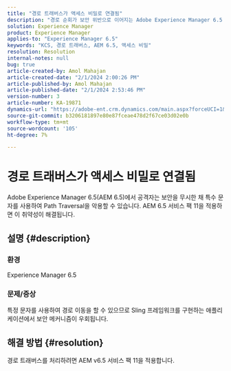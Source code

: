 ```yaml
---
title: "경로 트래버스가 액세스 비밀로 연결됨"
description: "경로 순회가 보안 위반으로 이어지는 Adobe Experience Manager 6.5 문제를 해결하는 방법에 대해 알아봅니다. 서비스 팩 11을 적용합니다."
solution: Experience Manager
product: Experience Manager
applies-to: "Experience Manager 6.5"
keywords: "KCS, 경로 트래버스, AEM 6.5, 액세스 비밀"
resolution: Resolution
internal-notes: null
bug: true
article-created-by: Amol Mahajan
article-created-date: "2/1/2024 2:00:26 PM"
article-published-by: Amol Mahajan
article-published-date: "2/1/2024 2:53:46 PM"
version-number: 3
article-number: KA-19871
dynamics-url: "https://adobe-ent.crm.dynamics.com/main.aspx?forceUCI=1&pagetype=entityrecord&etn=knowledgearticle&id=5e44cd3b-0ac1-ee11-9079-6045bd0065f9"
source-git-commit: b3206181897e80e87fceae478d2f67ce03d02e0b
workflow-type: tm+mt
source-wordcount: '105'
ht-degree: 7%

---
```


# 경로 트래버스가 액세스 비밀로 연결됨


Adobe Experience Manager 6.5(AEM 6.5)에서 공격자는 보안을 무시한 채 특수 문자를 사용하여 Path Traversal을 악용할 수 있습니다. AEM 6.5 서비스 팩 11을 적용하면 이 취약성이 해결됩니다.

## 설명 {#description}


### <b>환경</b>

Experience Manager 6.5



### <b>문제/증상</b>

특정 문자를 사용하여 경로 이동을 할 수 있으므로 Sling 프레임워크를 구현하는 애플리케이션에서 보안 메커니즘이 우회됩니다.


## 해결 방법 {#resolution}

경로 트래버스를 처리하려면 AEM v6.5 서비스 팩 11을 적용합니다.